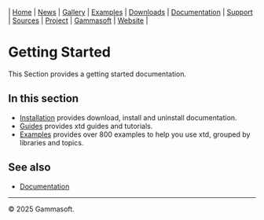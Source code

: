 | [Home](home.md) | [News](news.md) | [Gallery](gallery.md) | [Examples](examples.md) | [Downloads](downloads.md) | [Documentation](documentation.md) | [Support](support.md) | [Sources](https://github.com/gammasoft71/xtd) | [Project](https://sourceforge.net/projects/xtdpro/) | [Gammasoft](gammasoft.md) | [Website](https://gammasoft71.github.io/xtd) |

# Getting Started

This Section provides a getting started documentation.

## In this section

* [Installation](downloads.md) provides download, install and uninstall documentation.
* [Guides](guides.md) provides xtd guides and tutorials.
* [Examples](../examples/README.md) provides over 800 examples to help you use xtd, grouped by libraries and topics.

## See also

* [Documentation](documentation.md)

______________________________________________________________________________________________

© 2025 Gammasoft.
